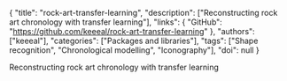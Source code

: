 {
  "title": "rock-art-transfer-learning",
  "description": ["Reconstructing rock art chronology with transfer learning"],
  "links": {
    "GitHub": "https://github.com/keeeal/rock-art-transfer-learning"
  },
  "authors": ["keeeal"],
  "categories": ["Packages and libraries"],
  "tags": ["Shape recognition", "Chronological modelling", "Iconography"],
  "doi": null
}

<!-- Generated by csv2md.R – do not edit by hand -->

Reconstructing rock art chronology with transfer learning
